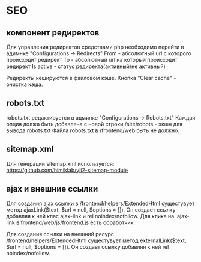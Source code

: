 SEO
===================================

компонент редиректов
--------------------

Для управления редиректов средствами php необходимо перейти в адимнке "Configurations -> Redirects"
From - абсолютный url с которого происходит редирект
To - абсолютный url на который происходит редирект
Is active - статус редиректа(активный/не активный)

Редиректы кешируются в файловом кэше.
Кнопка "Clear cache" - очистка кэша.

robots.txt
----------

robots.txt редактируєтся в админке "Configurations -> Robots.txt"
Каждая опция должа быть добавлена с новой строки
/site/robots - экшн для вывода robots.txt
Файла robots.txt в /frontend/web быть не должно.

sitemap.xml
-----------

Для генерации sitemap.xml используется:
https://github.com/himiklab/yii2-sitemap-module

ajax и внешние ссылки
---------------------

Для создания ajax ссылки в /frontend/helpers/ExtendedHtml сущестувует метод ajaxLink($text, $url = null, $options = []).
Он создает ссылку добавляя к ней клас ajax-link и rel noindex/nofollow. Для клика на .ajax-link в frontend/web/js/frontend.js есть обработчик.

Для создания ссылки на внешний ресурс /frontend/helpers/ExtendedHtml сущестувует метод externalLink($text, $url = null, $options = []).
Он создает ссылку добавляя к ней rel noindex/nofollow.